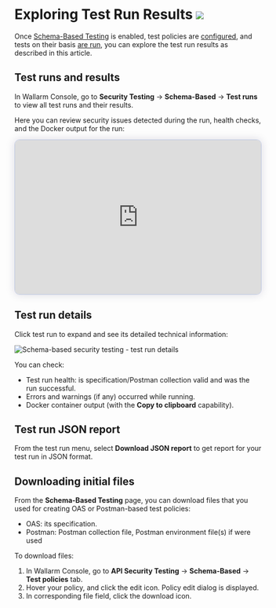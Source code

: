 # Exploring Test Run Results <a href="../../../about-wallarm/subscription-plans/#core-subscription-plans"><img src="../../../images/security-testing-tag.svg" style="border: none;"></a>

Once [Schema-Based Testing](overview.md) is enabled, test policies are [configured](setup.md#configure-test-policies), and tests on their basis [are run](setup.md#docker-run), you can explore the test run results as described in this article.

## Test runs and results

In Wallarm Console, go to **Security Testing** → **Schema-Based** → **Test runs** to view all test runs and their results.

Here you can review security issues detected during the run, health checks, and the Docker output for the run:

<div>
  <script async src="https://js.storylane.io/js/v2/storylane.js"></script>
  <div class="sl-embed" style="position:relative;padding-bottom:calc(57.76% + 25px);width:100%;height:0;transform:scale(1)">
    <iframe loading="lazy" class="sl-demo" src="https://wallarm.storylane.io/demo/otjzzkttaywq?embed=inline" name="sl-embed" allow="fullscreen" allowfullscreen style="position:absolute;top:0;left:0;width:100%!important;height:100%!important;border:1px solid rgba(63,95,172,0.35);box-shadow: 0px 0px 18px rgba(26, 19, 72, 0.15);border-radius:10px;box-sizing:border-box;"></iframe>
  </div>
</div>

## Test run details

Click test run to expand and see its detailed technical information:

![Schema-based security testing - test run details](../../images/vulnerability-detection/apitp-test-run-details.png)

You can check:

* Test run health: is specification/Postman collection valid and was the run successful.
* Errors and warnings (if any) occurred while running.
* Docker container output (with the **Copy to clipboard** capability).

## Test run JSON report

From the test run menu, select **Download JSON report** to get report for your test run in JSON format.

## Downloading initial files

From the **Schema-Based Testing** page, you can download files that you used for creating OAS or Postman-based test policies:

* OAS: its specification.
* Postman: Postman collection file, Postman environment file(s) if were used

To download files:

1. In Wallarm Console, go to **API Security Testing** → **Schema-Based** → **Test policies** tab.
1. Hover your policy, and click the edit icon. Policy edit dialog is displayed.
1. In corresponding file field, click the download icon.
